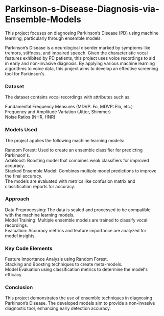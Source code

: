 # Parkinson-s-Disease-Diagnosis-via-Ensemble-Models
This project focuses on diagnosing Parkinson’s Disease (PD) using machine learning, particularly through ensemble models.

Parkinson’s Disease is a neurological disorder marked by symptoms like tremors, stiffness, and impaired speech. Given the characteristic vocal features exhibited by PD patients, this project uses voice recordings to aid in early and non-invasive diagnosis. By applying various machine learning algorithms to voice data, this project aims to develop an effective screening tool for Parkinson's.

### Dataset<br/>
The dataset contains vocal recordings with attributes such as:<br/>

Fundamental Frequency Measures (MDVP: Fo, MDVP: Flo, etc.)<br/>
Frequency and Amplitude Variation (Jitter, Shimmer)<br/>
Noise Ratios (NHR, HNR)<br/>

### Models Used<br/>
The project applies the following machine learning models:<br/>

Random Forest: Used to create an ensemble classifier for predicting Parkinson's.<br/>
AdaBoost: Boosting model that combines weak classifiers for improved accuracy.<br/>
Stacked Ensemble Model: Combines multiple model predictions to improve the final accuracy.<br/>
The models are evaluated with metrics like confusion matrix and classification reports for accuracy.<br/>

### Approach<br/>
Data Preprocessing: The data is scaled and processed to be compatible with the machine learning models.<br/>
Model Training: Multiple ensemble models are trained to classify vocal recordings.<br/>
Evaluation: Accuracy metrics and feature importance are analyzed for model insights.<br/>


### Key Code Elements<br/>
Feature Importance Analysis using Random Forest.<br/>
Stacking and Boosting techniques to create meta-models.<br/>
Model Evaluation using classification metrics to determine the model's efficacy.<br/>

### Conclusion
This project demonstrates the use of ensemble techniques in diagnosing Parkinson’s Disease. The developed models aim to provide a non-invasive diagnostic tool, enhancing early detection accuracy.
